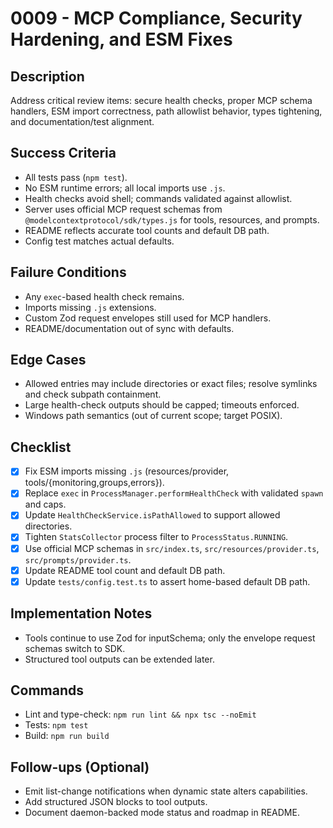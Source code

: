 # 0009 - MCP Compliance, Security Hardening, and ESM Fixes

## Description
Address critical review items: secure health checks, proper MCP schema handlers, ESM import correctness, path allowlist behavior, types tightening, and documentation/test alignment.

## Success Criteria
- All tests pass (`npm test`).
- No ESM runtime errors; all local imports use `.js`.
- Health checks avoid shell; commands validated against allowlist.
- Server uses official MCP request schemas from `@modelcontextprotocol/sdk/types.js` for tools, resources, and prompts.
- README reflects accurate tool counts and default DB path.
- Config test matches actual defaults.

## Failure Conditions
- Any `exec`-based health check remains.
- Imports missing `.js` extensions.
- Custom Zod request envelopes still used for MCP handlers.
- README/documentation out of sync with defaults.

## Edge Cases
- Allowed entries may include directories or exact files; resolve symlinks and check subpath containment.
- Large health-check outputs should be capped; timeouts enforced.
- Windows path semantics (out of current scope; target POSIX).

## Checklist
- [x] Fix ESM imports missing `.js` (resources/provider, tools/{monitoring,groups,errors}).
- [x] Replace `exec` in `ProcessManager.performHealthCheck` with validated `spawn` and caps.
- [x] Update `HealthCheckService.isPathAllowed` to support allowed directories.
- [x] Tighten `StatsCollector` process filter to `ProcessStatus.RUNNING`.
- [x] Use official MCP schemas in `src/index.ts`, `src/resources/provider.ts`, `src/prompts/provider.ts`.
- [x] Update README tool count and default DB path.
- [x] Update `tests/config.test.ts` to assert home-based default DB path.

## Implementation Notes
- Tools continue to use Zod for inputSchema; only the envelope request schemas switch to SDK.
- Structured tool outputs can be extended later.

## Commands
- Lint and type-check: `npm run lint && npx tsc --noEmit`
- Tests: `npm test`
- Build: `npm run build`

## Follow-ups (Optional)
- Emit list-change notifications when dynamic state alters capabilities.
- Add structured JSON blocks to tool outputs.
- Document daemon-backed mode status and roadmap in README.
